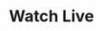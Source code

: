 ---
title: Watch Live
external_url: "https://www.youtube.com/@anchorbaptistchurchslc/streams"
menu:
  main:
    name: "Watch"
    weight: 10
  footer:
    name: "Watch"
    weight: 10
outputs: []
--- 